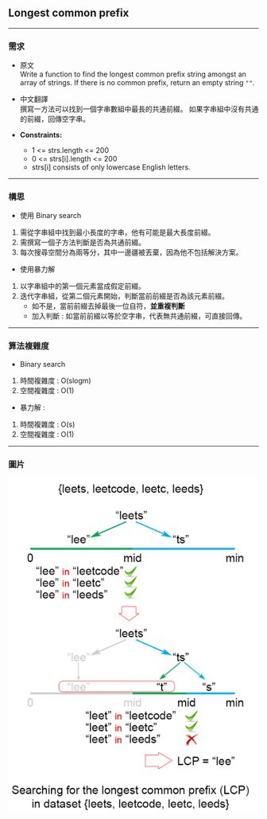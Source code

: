 ## Longest common prefix ##
---
### 需求 ###
- 原文<br>
Write a function to find the longest common prefix string amongst an array of strings.
If there is no common prefix, return an empty string `""`.

- 中文翻譯<br>
撰寫一方法可以找到一個字串數組中最長的共通前綴。
如果字串組中沒有共通的前綴，回傳空字串。

- **Constraints:**
	-   1 <= strs.length <= 200
	-   0 <= strs[i].length <= 200
	-   strs[i] consists of only lowercase English letters.

---
### 構思 ###
- 使用 Binary search
1. 需從字串組中找到最小長度的字串，他有可能是最大長度前綴。
2. 需撰寫一個子方法判斷是否為共通前綴。
3. 每次搜尋空間分為兩等分，其中一邊疆被丟棄，因為他不包括解決方案。

- 使用暴力解
1. 以字串組中的第一個元素當成假定前綴。
2. 迭代字串組，從第二個元素開始，判斷當前前綴是否為該元素前綴。
	- 如不是，當前前綴去掉最後一位自符，**並重複判斷**
	- 加入判斷 : 如當前前綴以等於空字串，代表無共通前綴，可直接回傳。

---
### 算法複雜度 ###
- Binary search
1. 時間複雜度 : O(slogm)
2. 空間複雜度 : O(1)

- 暴力解 : 
1. 時間複雜度 : O(s)
2. 空間複雜度 : O(1)

---
### 圖片 ###
![](../image/LongestCommonPrefix.png)